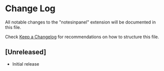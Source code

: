 # Change Log

All notable changes to the "notesinpanel" extension will be documented in this file.

Check [Keep a Changelog](http://keepachangelog.com/) for recommendations on how to structure this file.

## [Unreleased]

- Initial release